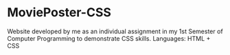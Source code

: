 # MoviePoster-CSS

Website developed by me as an individual assignment in my 1st Semester of Computer Programming to demonstrate CSS skills.
Languages: HTML + CSS
